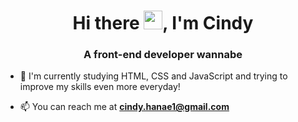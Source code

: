 <h1 align="center">Hi there <img src="https://raw.githubusercontent.com/kaueMarques/kaueMarques/master/hi.gif" width="30px">, I'm Cindy</h1>
<h3 align="center">A front-end developer wannabe </h3>

-  💪 I'm currently studying HTML, CSS and JavaScript and trying to improve my skills even more everyday!


- 📫 You can reach me at **cindy.hanae1@gmail.com**



